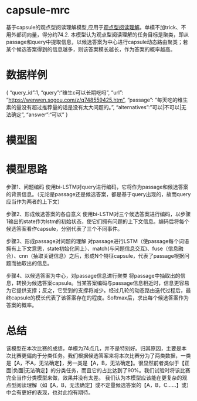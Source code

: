 # capsule-mrc
基于capsule的观点型阅读理解模型,应用于[观点型阅读理解](https://challenger.ai/competition/oqmrc2018)。单模不加trick、不用外部词向量，得分约74.2.
本模型认为观点型阅读理解的任务目标是聚类，即从passage和query中提取信息，以候选答案为中心进行capsule动态路由聚类；若某个候选答案得到的信息越多，则该答案模长越长，作为答案的概率越高。

# 数据样例
{
“query_id”:1,
“query”:“维生c可以长期吃吗”,
“url”: “https://wenwen.sogou.com/z/q748559425.htm”,
“passage”: “每天吃的维生素的量没有超过推荐量的话是没有太大问题的。”,
“alternatives”:”可以|不可以|无法确定”,
“answer”:“可以”
}

# 模型图


# 模型思路
步骤1、问题编码
使用bi-LSTM对query进行编码，它将作为passage和候选答案的背景信息。（无论是passage还是候选答案，都是基于query出现的，故而query应当作为两者的上下文） 

步骤2、形成候选答案的各自意义
使用bi-LSTM对三个候选答案进行编码，以步骤1输出的state作为lstm的初始状态，使它们拥有问题的上下文信息。编码后将每个候选答案看作capsule，分别代表了三个不同事件。

步骤3、形成passage对问题的理解
对passage进行LSTM（使passage每个词语拥有上下文意思，state初始化同上）、match(与问题信息交互)、fuse（信息融合）、cnn（抽取关键信息）之后，形成N个特征capsule，代表了passage根据问题而抽取出的信息。

步骤4、以候选答案为中心，对passage信息进行聚类
将passage中抽取出的信息，转换为候选答案capsule。当某答案编码与passage信息相近时，信息更容易为它提供支撑；反之，它受到的支撑将减少。经过几轮的动态路由迭代过程后，最终capsule的模长代表了该答案存在的程度。Softmax后，求出每个候选答案作为答案的概率。


# 总结
该模型在本次比赛的成绩，单模为74点几，并不是特别好。归其原因，主要是本次比赛更偏向于分类任务。我们根据候选答案来将本次比赛分为了两类数据，一类是【A，不A，无法确定】，另一类是【A，B，无法确定】。很显然前者类似于【正面|负面|无法确定】的分类任务，而且它的占比达到了90%。我们试验时将该比赛完全当作分类模型来做，效果并没有太差。
我们认为本模型应该能在更复杂的观点型阅读理解（如【A，B，无法确定】或不定量候选答案的【A，B，C……】或）中会有更好的表现，也对此抱有期待。
